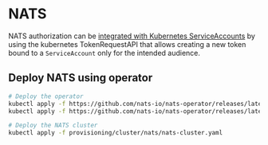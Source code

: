 # NATS

NATS authorization can be [integrated with Kubernetes ServiceAccounts](https://github.com/nats-io/nats-operator/blob/master/docs/usage/svc-account-bound-tokens-integration.md) by using the kubernetes TokenRequestAPI that allows creating a new token bound to a `ServiceAccount` only for the intended audience.

## Deploy NATS using operator

```sh
# Deploy the operator
kubectl apply -f https://github.com/nats-io/nats-operator/releases/latest/download/00-prereqs.yaml
kubectl apply -f https://github.com/nats-io/nats-operator/releases/latest/download/10-deployment.yaml

# Deploy the NATS cluster
kubectl apply -f provisioning/cluster/nats/nats-cluster.yaml

```